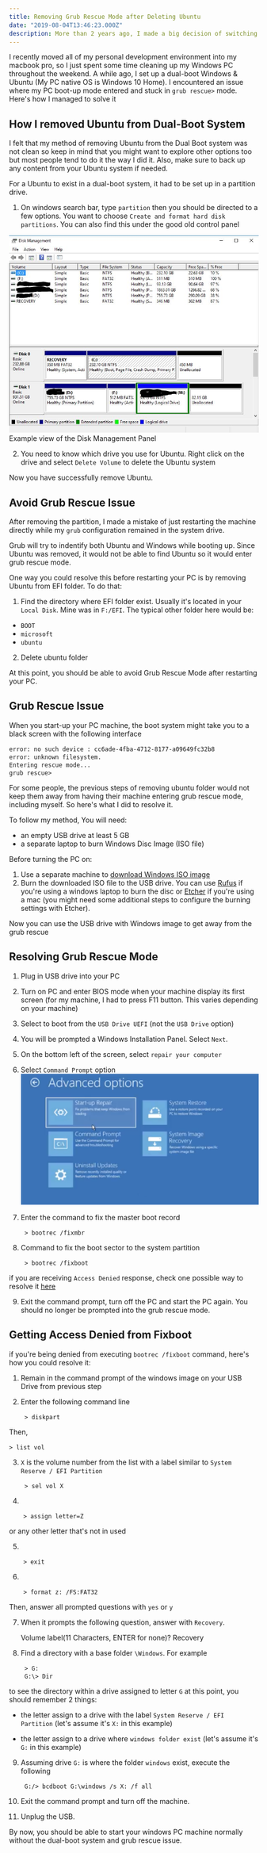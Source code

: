 ```yaml
---
title: Removing Grub Rescue Mode after Deleting Ubuntu
date: "2019-08-04T13:46:23.000Z"
description: More than 2 years ago, I made a big decision of switching my personal devices and software Ecosystem from iOS into Android. Since I made that decision up...
---
```


I recently moved all of my personal development environment into my macbook pro, so I just spent some time cleaning up my Windows PC throughout the weekend. A while ago, I set up a dual-boot Windows & Ubuntu (My PC native OS is Windows 10 Home). I encountered an issue where my PC boot-up mode entered and stuck in `grub rescue>` mode. Here's how I managed to solve it



## How I removed Ubuntu from Dual-Boot System

I felt that my method of removing Ubuntu from the Dual Boot system was not clean so keep in mind that you might want to explore other options too but most people tend to do it the way I did it. Also, make sure to back up any content from your Ubuntu system if needed.

For a Ubuntu to exist in a dual-boot system, it had to be set up in a partition drive.

1. On windows search bar, type `partition` then you should be directed to a few options. You want to choose `Create and format hard disk partitions`. You can also find this under the good old control panel

![Disk Management Panel Example](./disk-partition1.jpg)
Example view of the Disk Management Panel

2. You need to know which drive you use for Ubuntu. Right click on the drive and select `Delete Volume` to delete the Ubuntu system

Now you have successfully remove Ubuntu. 

## Avoid Grub Rescue Issue

After removing the partition, I made a mistake of just restarting the machine directly while my `grub` configuration remained in the system drive.

Grub will try to indentify both Ubuntu and Windows while booting up. Since Ubuntu was removed, it would not be able to find Ubuntu so it would enter grub rescue mode.

One way you could resolve this before restarting your PC is by removing Ubuntu from EFI folder. To do that:
1. Find the directory where EFI folder exist. Usually it's located in your `Local Disk`. Mine was in `F:/EFI`. The typical other folder here would be:
* `BOOT`
* `microsoft`
* `ubuntu`

2. Delete ubuntu folder

At this point, you should be able to avoid Grub Rescue Mode after restarting your PC. 


## Grub Rescue Issue
When you start-up your PC machine, the boot system might take you to a black screen with the following interface

    error: no such device : cc6ade-4fba-4712-8177-a09649fc32b8
    error: unknown filesystem.
    Entering rescue mode...
    grub rescue> 



For some people, the previous steps of removing ubuntu folder would not keep them away from having their machine entering grub rescue mode, including myself. So here's what I did to resolve it.

To follow my method, You will need: 
* an empty USB drive at least 5 GB
* a separate laptop to burn Windows Disc Image (ISO file)

Before turning the PC on:
1. Use a separate machine to [download Windows ISO image](https://www.microsoft.com/en-us/software-download/windows10ISO)
2. Burn the downloaded ISO file to the USB drive. You can use [Rufus](https://rufus.ie/) if you're using a windows laptop to burn the disc or [Etcher](https://www.balena.io/etcher/) if you're using a mac (you might need some additional steps to configure the burning settings with Etcher).

Now you can use the USB drive with Windows image to get away from the grub rescue

## Resolving Grub Rescue Mode

1. Plug in USB drive into your PC
2. Turn on PC and enter BIOS mode when your machine display its first screen (for my machine, I had to press F11 button. This varies depending on your machine)
3. Select to boot from the `USB Drive UEFI` (not the `USB Drive` option)
4. You will be prompted a Windows Installation Panel. Select `Next`.
5. On the bottom left of the screen, select `repair your computer`
6. Select `Command Prompt` option
![USB Drive Windows Image Boot view](./windows-repair.png)
7. Enter the command to fix the master boot record

        > bootrec /fixmbr

8. Command to fix the boot sector to the system partition

        > bootrec /fixboot

if you are receiving `Access Denied` response, check one possible way to resolve it [here](#getting-access-denied-from-fixboot)

9. Exit the command prompt, turn off the PC and start the PC again. You should no longer be prompted into the grub rescue mode.

## Getting Access Denied from Fixboot

if you're being denied from executing `bootrec /fixboot` command, here's how you could resolve it:

1. Remain in the command prompt of the windows image on your USB Drive from previous step

2. Enter the following command line

        > diskpart

Then,

    > list vol 


3. `X` is the volume number from the list with a label similar to `System Reserve / EFI Partition`

        > sel vol X 



4. 

        > assign letter=Z

or any other letter that's not in used

5. 

        > exit


6. 

        > format z: /FS:FAT32

Then, answer all prompted questions with `yes` or `y`


7. When it prompts the following question, answer with `Recovery`.

    Volume label(11 Characters, ENTER for none)? Recovery


8. Find a directory with a base folder `\Windows`. For example

        > G:
        G:\> Dir 

to see the directory within a drive assigned to letter `G`
at this point, you should remember 2 things:

* the letter assign to a drive with the label `System Reserve / EFI Partition` (let's assume it's `X:` in this example)

* the letter assign to a drive where `windows folder exist` (let's assume it's `G:` in this example)


9. Assuming drive `G:` is where the folder `windows` exist, execute the following

        G:/> bcdboot G:\windows /s X: /f all



10. Exit the command prompt and turn off the machine.


11. Unplug the USB.

By now, you should be able to start your windows PC machine normally without the dual-boot system and grub rescue issue.


